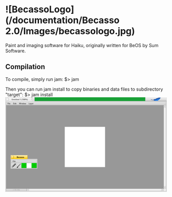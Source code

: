 ![BecassoLogo](/documentation/Becasso 2.0/Images/becassologo.jpg) 
=======

Paint and imaging software for Haiku, originally written for BeOS by Sum Software.


Compilation
-----------

To compile, simply run jam:
	$> jam

Then you can run jam install to copy binaries and data files to subdirectory "target":
	$> jam install
![Becasso](becasso.png)
